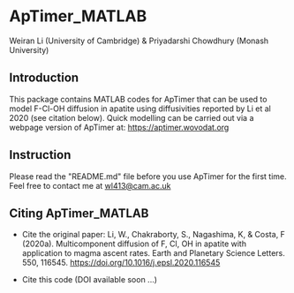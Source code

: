 # ApTimer_MATLAB

Weiran Li (University of Cambridge) & Priyadarshi Chowdhury (Monash University)

## Introduction

This package contains MATLAB codes for ApTimer that can be used to model F-Cl-OH diffusion in apatite using diffusivities reported by Li et al 2020 (see citation below). Quick modelling can be carried out via a webpage version of ApTimer at: https://aptimer.wovodat.org

## Instruction

Please read the "README.md" file before you use ApTimer for the first time. Feel free to contact me at wl413@cam.ac.uk


## Citing ApTimer_MATLAB
* Cite the original paper:
Li, W., Chakraborty, S., Nagashima, K, & Costa, F (2020a). Multicomponent diffusion of F, Cl, OH in apatite with application to magma ascent rates. Earth and Planetary Science Letters. 550, 116545. https://doi.org/10.1016/j.epsl.2020.116545

* Cite this code (DOI available soon ...)
